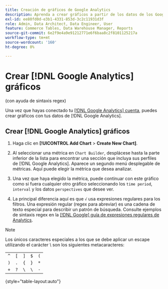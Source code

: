 ```yaml
---
title: Creación de gráficos de Google Analytics
description: Aprenda a crear gráficos a partir de los datos de los Google Analytics.
exl-id: ee80fd0d-e3b1-4331-853d-3c2c11931d3f
role: Admin, Data Architect, Data Engineer, User
feature: Commerce Tables, Data Warehouse Manager, Reports
source-git-commit: 6e2f9e4a9e91212771e6f6baa8c2f8101125217a
workflow-type: tm+mt
source-wordcount: '160'
ht-degree: 0%

---
```


# Crear [!DNL Google Analytics] gráficos

(con ayuda de sintaxis regex)

Una vez que hayas conectado tu [[!DNL Google Analytics] cuenta](../../data-analyst/importing-data/integrations/google-analytics.md), puedes crear gráficos con tus datos de [!DNL Google Analytics].

## Crear [!DNL Google Analytics] gráficos

1. Haga clic en **[!UICONTROL Add Chart** > **Create New Chart]**.

1. Al seleccionar una métrica en `Chart Builder`, desplácese hasta la parte inferior de la lista para encontrar una sección que incluya sus perfiles de [!DNL Google Analytics]. Aparece un segundo menú desplegable de métricas. Aquí puede elegir la métrica que desea analizar.

1. Una vez que haya elegido la métrica, puede continuar con este gráfico como si fuera cualquier otro gráfico seleccionando los `time period`, `interval` y los datos `perspectives` que desee ver.

1. La principal diferencia aquí es que `√` usa expresiones regulares para los filtros. Una expresión regular (regex para abreviar) es una cadena de texto especial para describir un patrón de búsqueda. Consulte ejemplos de sintaxis regex en la [[!DNL Google] guía de expresiones regulares de Analytics](https://support.google.com/analytics/answer/1034324?hl=en).

>[!NOTE]
>
>Los únicos caracteres especiales a los que se debe aplicar un escape utilizando el carácter \ son los siguientes metacaracteres:

| | | | | |
|-----|-----|-----|-----|-----|
| `^` | `[` | `]` | `$` | `(` |
| `)` | `.` | `{` | `}` | `*` |
| `+` | `?` | `\` | `\` | `-` |

{style="table-layout:auto"}
